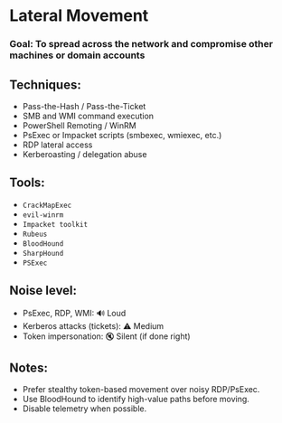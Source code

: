 # Lateral Movement
### Goal: To spread across the network and compromise other machines or domain accounts

## Techniques:
- Pass-the-Hash / Pass-the-Ticket
- SMB and WMI command execution
- PowerShell Remoting / WinRM
- PsExec or Impacket scripts (smbexec, wmiexec, etc.)
- RDP lateral access
- Kerberoasting / delegation abuse

## Tools:
- `CrackMapExec`
- `evil-winrm`
- `Impacket toolkit`
- `Rubeus`
- `BloodHound`
- `SharpHound`
- `PSExec`

## Noise level:
- PsExec, RDP, WMI: 🔊 Loud
- Kerberos attacks (tickets): ⚠️ Medium
- Token impersonation: 🔇 Silent (if done right)

## Notes:
- Prefer stealthy token-based movement over noisy RDP/PsExec.
- Use BloodHound to identify high-value paths before moving.
- Disable telemetry when possible.
